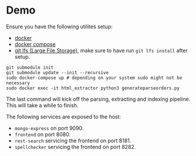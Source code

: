 # Demo

Ensure you have the following utilites setup:
- [docker](https://www.docker.com/products/docker-desktop)
- [docker compose](https://docs.docker.com/compose/install/)
- [git lfs (Large File Storage)](https://git-lfs.github.com/), make sure to have run `git lfs install` after setup.

```
git submodule init
git submodule update --init --recursive
sudo docker-compose up # depending on your system sudo might not be necessary
sudo docker exec -it html_extractor python3 generateparseorders.py
```
The last command will kick off the parsing, extracting and indexing pipeline.
This will take a while to finish.

The following services are exposed to the host:
- `mongo-express` on port 9090.
- `frontend` on port 8080.
- `rest-search` servicing the frontend on port 8181.
- `spellchecker` servicing the frontend on port 8282.
